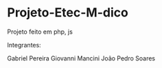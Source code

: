 # Projeto-Etec-M-dico
Projeto feito em php, js

Integrantes:

Gabriel Pereira
Giovanni Mancini
João Pedro Soares
